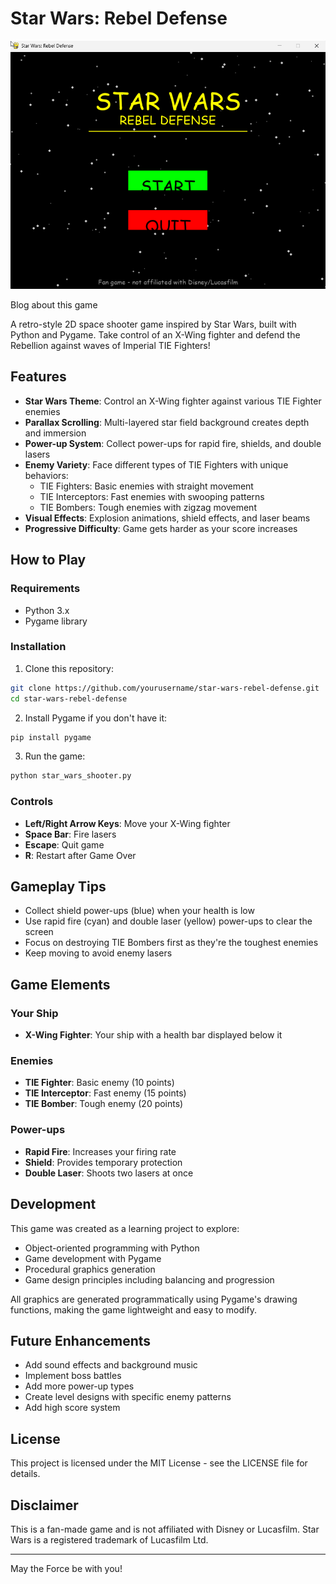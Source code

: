 # Star Wars: Rebel Defense

![Game Screenshot](https://github.com/thuyein96/starwar-shooter-game-with-amazon-q/blob/main/game-homepage.png)

Blog about this game

A retro-style 2D space shooter game inspired by Star Wars, built with Python and Pygame. Take control of an X-Wing fighter and defend the Rebellion against waves of Imperial TIE Fighters!

## Features

- **Star Wars Theme**: Control an X-Wing fighter against various TIE Fighter enemies
- **Parallax Scrolling**: Multi-layered star field background creates depth and immersion
- **Power-up System**: Collect power-ups for rapid fire, shields, and double lasers
- **Enemy Variety**: Face different types of TIE Fighters with unique behaviors:
  - TIE Fighters: Basic enemies with straight movement
  - TIE Interceptors: Fast enemies with swooping patterns
  - TIE Bombers: Tough enemies with zigzag movement
- **Visual Effects**: Explosion animations, shield effects, and laser beams
- **Progressive Difficulty**: Game gets harder as your score increases

## How to Play

### Requirements
- Python 3.x
- Pygame library

### Installation

1. Clone this repository:
```bash
git clone https://github.com/yourusername/star-wars-rebel-defense.git
cd star-wars-rebel-defense
```

2. Install Pygame if you don't have it:
```bash
pip install pygame
```

3. Run the game:
```bash
python star_wars_shooter.py
```

### Controls

- **Left/Right Arrow Keys**: Move your X-Wing fighter
- **Space Bar**: Fire lasers
- **Escape**: Quit game
- **R**: Restart after Game Over

## Gameplay Tips

- Collect shield power-ups (blue) when your health is low
- Use rapid fire (cyan) and double laser (yellow) power-ups to clear the screen
- Focus on destroying TIE Bombers first as they're the toughest enemies
- Keep moving to avoid enemy lasers

## Game Elements

### Your Ship
- **X-Wing Fighter**: Your ship with a health bar displayed below it

### Enemies
- **TIE Fighter**: Basic enemy (10 points)
- **TIE Interceptor**: Fast enemy (15 points)
- **TIE Bomber**: Tough enemy (20 points)

### Power-ups
- **Rapid Fire**: Increases your firing rate
- **Shield**: Provides temporary protection
- **Double Laser**: Shoots two lasers at once

## Development

This game was created as a learning project to explore:
- Object-oriented programming with Python
- Game development with Pygame
- Procedural graphics generation
- Game design principles including balancing and progression

All graphics are generated programmatically using Pygame's drawing functions, making the game lightweight and easy to modify.

## Future Enhancements

- Add sound effects and background music
- Implement boss battles
- Add more power-up types
- Create level designs with specific enemy patterns
- Add high score system

## License

This project is licensed under the MIT License - see the LICENSE file for details.

## Disclaimer

This is a fan-made game and is not affiliated with Disney or Lucasfilm. Star Wars is a registered trademark of Lucasfilm Ltd.

---

May the Force be with you!
